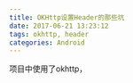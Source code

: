 ```yaml
---
title: OKHttp设置Header的那些坑
date: 2017-06-21 13:23:12
tags: okhttp, header
categories: Android
---
```

项目中使用了okhttp，